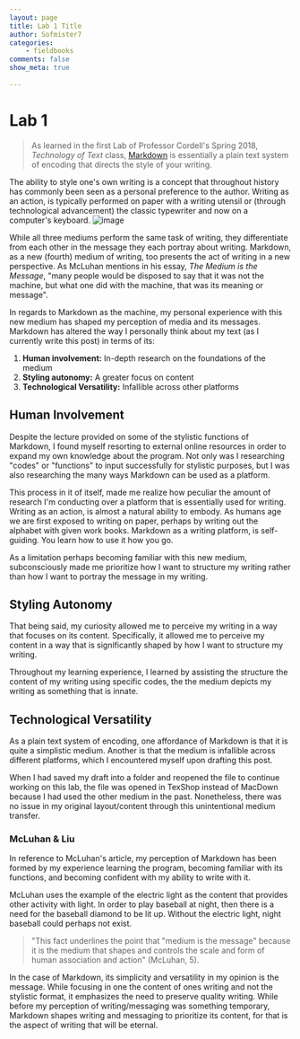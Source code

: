```yaml
---
layout: page  
title: Lab 1 Title   
author: Sofmister7   
categories:  
    - fieldbooks
comments: false  
show_meta: true
    
---
```


# Lab 1 

>  As learned in the first Lab of Professor Cordell's Spring 2018, *Technology of Text* class, [Markdown](https://en.wikipedia.org/wiki/Markdown) is essentially a plain text system of encoding that directs the style of your writing. 

The ability to style one's own writing is a concept that throughout history has commonly been seen as a personal preference to the author. Writing as an action, is typically performed on paper with a writing utensil or (through technological advancement) the classic typewriter and now on a computer's keyboard. ![image](https://thumbs.dreamstime.com/b/contemporary-laptop-vs-old-typewriter-facing-vintage-present-facing-past-31518600.jpg)

While all three mediums perform the same task of writing, they differentiate from each other in the message they each portray about writing. Markdown, as a new (fourth) medium of writing, too presents the act of writing in a new perspective. As McLuhan mentions in his essay, *The Medium is the Message*, "many people would be disposed to say that it was not the machine, but what one did with the machine, that was its meaning or message". 

In regards to Markdown as the machine, my personal experience with this new medium has shaped my perception of media and its messages. Markdown has altered the way I personally think about my text (as I currently write this post) in terms of its: 

1. **Human involvement:** In-depth research on the foundations of the medium
2. **Styling autonomy:** A greater focus on content 
3. **Technological Versatility:** Infallible across other platforms  

  
## Human Involvement  

Despite the lecture provided on some of the stylistic functions of Markdown, I found myself resorting to external online resources in order to expand my own knowledge about the program. Not only was I researching "codes" or "functions" to input successfully for stylistic purposes, but I was also researching the many ways Markdown can be used as a platform. 

This process in it of itself, made me realize how peculiar the amount of research I'm conducting over a platform that is essentially used for writing. Writing as an action, is almost a natural ability to embody. As humans age we are first exposed to writing on paper, perhaps by writing out the alphabet with given work books. Markdown as a writing platform, is self-guiding. You learn how to use it how you go. 

As a limitation perhaps becoming familiar with this new medium, subconsciously made me prioritize how I want to structure my writing rather than how I want to portray the message in my writing. 

## Styling Autonomy  

That being said, my curiosity allowed me to perceive my writing in a way that focuses on its content. Specifically, it allowed me to perceive my content in a way that is significantly shaped by how I want to structure my writing. 

Throughout my learning experience, I learned by assisting the structure the content of my writing using specific codes, the the medium depicts my writing as something that is innate. 

## Technological Versatility 

As a plain text system of encoding, one affordance of Markdown is that it is quite a simplistic medium. Another is that the medium is infallible across different platforms, which I encountered myself upon drafting this post. 

When I had saved my draft into a folder and reopened the file to continue working on this lab, the file was opened in TexShop instead of MacDown because I had used the other medium in the past. Nonetheless, there was no issue in my original layout/content through this unintentional medium transfer. 

### McLuhan & Liu

In reference to McLuhan's article, my perception of Markdown has been formed by my experience learning the program, becoming familiar with its functions, and becoming confident with my ability to write with it. 

McLuhan uses the example of the electric light as the content that provides other activity with light. In order to play baseball at night, then there is a need for the baseball diamond to be lit up. Without the electric light, night baseball could perhaps not exist. 
> "This fact underlines the point that "medium is the message" because it is the medium that shapes and controls the scale and form of human association and action" (McLuhan, 5). 

In the case of Markdown, its simplicity and versatility in my opinion is the message. While focusing in one the content of ones writing and not the stylistic format, it emphasizes the need to preserve quality writing. While before my perception of writing/messaging was something temporary, Markdown shapes writing and messaging to prioritize its content, for that is the aspect of writing that will be eternal. 




